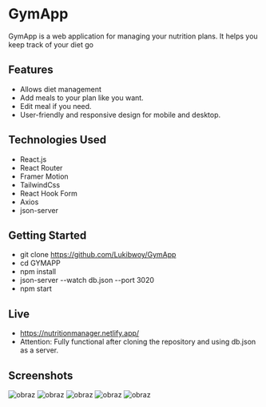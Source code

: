 # GymApp

GymApp is a web application for managing your nutrition plans. It helps you keep track of your diet go
## Features

- Allows diet management
- Add meals to your plan like you want.
- Edit meal if you need.
- User-friendly and responsive design for mobile and desktop.

## Technologies Used

- React.js
- React Router
- Framer Motion
- TailwindCss
- React Hook Form
- Axios
- json-server


## Getting Started

- git clone https://github.com/Lukibwoy/GymApp
- cd GYMAPP
- npm install
- json-server --watch db.json --port 3020
- npm start

## Live
- https://nutritionmanager.netlify.app/
- Attention: Fully functional after cloning the repository and using db.json as a server.

## Screenshots

![obraz](https://github.com/Lukibwoy/GymApp/assets/86016888/98d07c03-bacb-4a62-a129-3116428e91c0)
![obraz](https://github.com/Lukibwoy/GymApp/assets/86016888/ca67b794-62d1-47b8-9d8f-5601dd34b49d)
![obraz](https://github.com/Lukibwoy/GymApp/assets/86016888/cb9de33d-9826-4df9-addb-cd88b0f3ac0f)
![obraz](https://github.com/Lukibwoy/GymApp/assets/86016888/795000d3-2406-4768-b394-ea96af34c032)
![obraz](https://github.com/Lukibwoy/GymApp/assets/86016888/bee3230d-24c7-4ad8-997b-3e74d1979b91)

